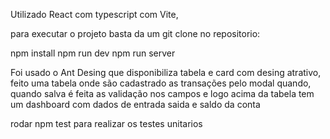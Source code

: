 Utilizado React com typescript com Vite,

para executar o projeto basta da um git clone no repositorio:

npm install npm run dev npm run server

Foi usado o Ant Desing que disponibiliza tabela e card com desing atrativo, feito uma tabela onde são cadastrado as transações pelo modal quando, quando salva é feita as validação nos campos e logo acima da tabela tem um dashboard com dados de entrada saida e saldo da conta

rodar npm test para realizar os testes unitarios
